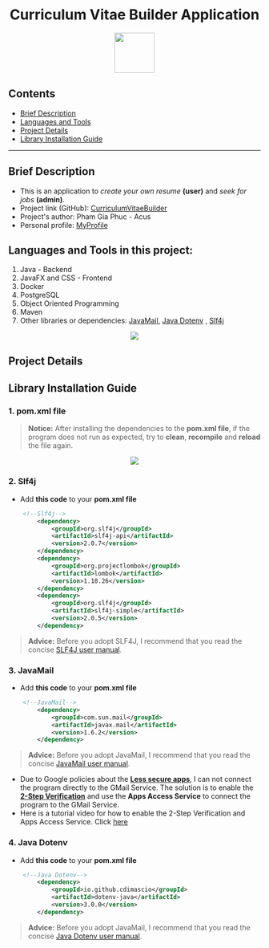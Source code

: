 <h1 align="center">Curriculum Vitae Builder Application</h1>
<p align="center">
    <img width="80px" src="https://media.giphy.com/media/v1.Y2lkPTc5MGI3NjExOGY0ZmFjY2ZhMTQ5YTMxZjBkNDIwOGYwOGVhZGYxZTgzM2Q4MDU0NCZlcD12MV9pbnRlcm5hbF9naWZzX2dpZklkJmN0PXM/POGZSdekmTv4MhuYaR/giphy.gif">
</p>

## Contents
- [Brief Description](#brief-description)
- [Languages and Tools](#languages-and-tools-in-this-project)
- [Project Details](#project-details)
- [Library Installation Guide](#library-installation-guide)

---
## Brief Description
- This is an application to _create your own resume_ **(user)** and _seek for jobs_ **(admin)**. 
- Project link (GitHub): [CurriculumVitaeBuilder](https://github.com/phamgiaphuc/CurriculumVitaeBuilder)
- Project's author: Pham Gia Phuc - Acus
- Personal profile: [MyProfile](https://github.com/phamgiaphuc)

## Languages and Tools in this project:
1. Java - Backend
2. JavaFX and CSS - Frontend
3. Docker
4. PostgreSQL
5. Object Oriented Programming
6. Maven
7. Other libraries or dependencies: [JavaMail](https://javaee.github.io/javamail/), [Java Dotenv](https://github.com/cdimascio/dotenv-java)
, [Slf4j](https://www.slf4j.org/)

<p align="center">
  <a href="https://skillicons.dev">
    <img src="https://skillicons.dev/icons?i=java,postgresql,docker,css,maven,idea,github"/>
  </a>
</p>

## Project Details

## Library Installation Guide

### 1. pom.xml file
>**Notice:** After installing the dependencies to the **pom.xml file**, if the program does not run as expected, try to **clean**, **recompile** 
> and **reload** the file again.

<p align="center">
<img src="https://drive.google.com/uc?id=1k3Up8m0O8X71m90-fbEkxpUHk3jkTWWV">
</p>

### 2. Slf4j
- Add **this code** to your **pom.xml file**
```xml
    <!--Slf4j-->
        <dependency>
            <groupId>org.slf4j</groupId>
            <artifactId>slf4j-api</artifactId>
            <version>2.0.7</version>
        </dependency>
        <dependency>
            <groupId>org.projectlombok</groupId>
            <artifactId>lombok</artifactId>
            <version>1.18.26</version>
        </dependency>
        <dependency>
            <groupId>org.slf4j</groupId>
            <artifactId>slf4j-simple</artifactId>
            <version>2.0.5</version>
        </dependency>
```
>**Advice:** Before you adopt SLF4J, I recommend that you read the concise [SLF4J user manual](https://www.slf4j.org/manual.html).

### 3. JavaMail
- Add **this code** to your **pom.xml file**
```xml
    <!--JavaMail-->
        <dependency>
            <groupId>com.sun.mail</groupId>
            <artifactId>javax.mail</artifactId>
            <version>1.6.2</version>
        </dependency>
```
>**Advice:** Before you adopt JavaMail, I recommend that you read the concise [JavaMail user manual](https://javaee.github.io/javamail/).
- Due to Google policies about the [**Less secure apps**](https://support.google.com/accounts/answer/6010255?hl=en), I can not connect the program directly to the GMail Service.
The solution is to enable the [**2-Step Verification**](https://support.google.com/a/answer/6260879?hl=en#:~:text=For%20actions%20users%20can%20take,accounts%20and%20devices%20being%20compromised.) 
and use the **Apps Access Service** to connect the program to the GMail Service.
- Here is a tutorial video for how to enable the 2-Step Verification and Apps Access Service. Click [here](https://www.youtube.com/watch?v=qk8nJmIRbxk)

### 4. Java Dotenv
- Add **this code** to your **pom.xml file**
```xml
    <!--Java Dotenv-->
        <dependency>
            <groupId>io.github.cdimascio</groupId>
            <artifactId>dotenv-java</artifactId>
            <version>3.0.0</version>
        </dependency>
```
>**Advice:** Before you adopt JavaMail, I recommend that you read the concise [Java Dotenv user manual](https://github.com/cdimascio/dotenv-java).
